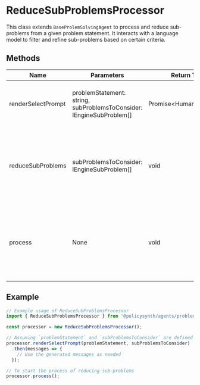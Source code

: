 # ReduceSubProblemsProcessor

This class extends `BaseProlemSolvingAgent` to process and reduce sub-problems from a given problem statement. It interacts with a language model to filter and refine sub-problems based on certain criteria.

## Methods

| Name                  | Parameters                                      | Return Type            | Description                                                                                   |
|-----------------------|-------------------------------------------------|------------------------|-----------------------------------------------------------------------------------------------|
| renderSelectPrompt    | problemStatement: string, subProblemsToConsider: IEngineSubProblem[] | Promise<HumanMessage[]> | Generates prompts for selecting sub-problems from a list.                                     |
| reduceSubProblems     | subProblemsToConsider: IEngineSubProblem[]      | void                   | Filters and processes sub-problems to meet specific criteria, updating the agent's memory.    |
| process               | None                                            | void                   | Orchestrates the reduction of sub-problems by filtering and refining them through a chat model. |

## Example

```javascript
// Example usage of ReduceSubProblemsProcessor
import { ReduceSubProblemsProcessor } from '@policysynth/agents/problems/create/reduceSubProblems.js';

const processor = new ReduceSubProblemsProcessor();

// Assuming `problemStatement` and `subProblemsToConsider` are defined
processor.renderSelectPrompt(problemStatement, subProblemsToConsider)
  .then(messages => {
    // Use the generated messages as needed
  });

// To start the process of reducing sub-problems
processor.process();
```